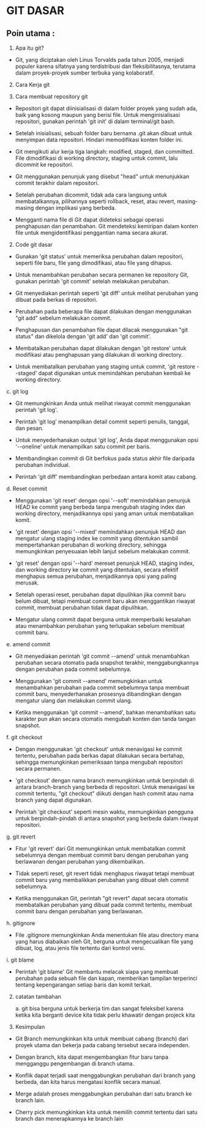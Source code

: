 # GIT DASAR 

##  Poin utama :
   
1. Apa itu git?

  - Git, yang diciptakan oleh Linus Torvalds pada tahun 2005, menjadi populer karena
  sifatnya yang terdistribusi dan fleksibilitasnya, terutama dalam proyek-proyek sumber
  terbuka yang kolaboratif.

2. Cara Kerja git

1. Cara membuat repository git
 
- Repositori git dapat diinisialisasi di dalam folder proyek yang sudah ada, baik yang kosong maupun yang berisi file. Untuk menginisialisasi repositori, gunakan perintah 'git init' di dalam terminal/git bash.
  
- Setelah inisialisasi, sebuah folder baru bernama .git akan dibuat untuk menyimpan data repositori. Hindari memodifikasi konten folder ini.
  
- Git mengikuti alur kerja tiga langkah: modified, staged, dan committed. File dimodifikasi di working directory, staging untuk commit, lalu dicommit ke repositori.
  
- Git menggunakan penunjuk yang disebut "head" untuk menunjukkan commit terakhir dalam repositori.
  
- Setelah perubahan dicommit, tidak ada cara langsung untuk membatalkannya, pilihannya seperti rollback, reset, atau revert, masing-masing dengan implikasi yang berbeda.
  
- Mengganti nama file di Git dapat dideteksi sebagai operasi penghapusan dan penambahan. Git mendeteksi kemiripan dalam konten file untuk mengidentifikasi penggantian nama secara akurat.

2. Code git dasar
 
- Gunakan 'git status' untuk memeriksa perubahan dalam repositori, seperti file baru, file yang dimodifikasi, atau file yang dihapus.
  
- Untuk menambahkan perubahan secara permanen ke repository Git, gunakan perintah 'git commit' setelah melakukan perubahan.
  
- Git menyediakan perintah seperti 'git diff' untuk melihat perubahan yang dibuat pada berkas di repositori.
  
- Perubahan pada beberapa file dapat dilakukan dengan menggunakan "git add" sebelum melakukan commit.
  
- Penghapusan dan penambahan file dapat dilacak menggunakan "git status" dan dikelola dengan 'git add' dan 'git commit'.
  
- Membatalkan perubahan dapat dilakukan dengan 'git restore' untuk modifikasi atau penghapusan yang dilakukan di working directory.
  
- Untuk membatalkan perubahan yang staging untuk commit, 'git restore --staged' dapat digunakan untuk memindahkan perubahan kembali ke working directory.

c. git log 

- Git memungkinkan Anda untuk melihat riwayat commit menggunakan perintah 'git log'.
  
- Perintah 'git log' menampilkan detail commit seperti penulis, tanggal, dan pesan.
  
- Untuk menyederhanakan output 'git log', Anda dapat menggunakan opsi '--oneline' untuk menampilkan satu commit per baris.
  
- Membandingkan commit di Git berfokus pada status akhir file daripada perubahan individual.
  
- Perintah 'git diff' membandingkan perbedaan antara komit atau cabang.

d. Reset commit

- Menggunakan 'git reset' dengan opsi '--soft' memindahkan penunjuk HEAD ke commit yang berbeda tanpa mengubah staging index dan working directory, menjadikannya opsi yang aman untuk membatalkan komit.
 
- 'git reset' dengan opsi '--mixed' memindahkan penunjuk HEAD dan mengatur ulang staging index ke commit yang ditentukan sambil mempertahankan perubahan di working directory, sehingga memungkinkan penyesuaian lebih lanjut sebelum melakukan commit.
 
- 'git reset' dengan opsi '--hard' mereset penunjuk HEAD, staging index, dan working directory ke commit yang ditentukan, secara efektif menghapus semua perubahan, menjadikannya opsi yang paling merusak.
 
- Setelah operasi reset, perubahan dapat dipulihkan jika commit baru belum dibuat, tetapi membuat commit baru akan menggantikan riwayat commit, membuat perubahan tidak dapat dipulihkan.
 
- Mengatur ulang commit dapat berguna untuk memperbaiki kesalahan atau menambahkan perubahan yang terlupakan sebelum membuat commit baru.

e. amend commit

- Git menyediakan perintah 'git commit --amend' untuk menambahkan perubahan secara otomatis pada snapshot terakhir, menggabungkannya dengan perubahan pada commit sebelumnya.
 
- Menggunakan 'git commit --amend' memungkinkan untuk menambahkan perubahan pada commit sebelumnya tanpa membuat commit baru, menyederhanakan prosesnya dibandingkan dengan mengatur ulang dan melakukan commit ulang.
 
- Ketika menggunakan 'git commit --amend', bahkan menambahkan satu karakter pun akan secara otomatis mengubah konten dan tanda tangan snapshot.

f. git checkout

- Dengan menggunakan 'git checkout' untuk menavigasi ke commit tertentu, perubahan pada berkas dapat dilakukan secara bertahap, sehingga memungkinkan pemeriksaan tanpa mengubah repositori secara permanen.
 
- 'git checkout' dengan nama branch memungkinkan untuk berpindah di antara branch-branch yang berbeda di repositori. Untuk menavigasi ke commit tertentu, "git checkout" diikuti dengan hash commit atau nama branch yang dapat digunakan.
 
- Perintah 'git checkout' seperti mesin waktu, memungkinkan pengguna untuk berpindah-pindah di antara snapshot yang berbeda dalam riwayat repositori.

g. git revert

- Fitur 'git revert' dari Git memungkinkan untuk membatalkan commit sebelumnya dengan membuat commit baru dengan perubahan yang berlawanan dengan perubahan yang dikembalikan.
 
- Tidak seperti reset, git revert tidak menghapus riwayat tetapi membuat commit baru yang membalikkan perubahan yang dibuat oleh commit sebelumnya.
 
- Ketika menggunakan Git, perintah "git revert" dapat secara otomatis membatalkan perubahan yang dibuat pada commit tertentu, membuat commit baru dengan perubahan yang berlawanan.

h. gitignore

- File .gitignore memungkinkan Anda menentukan file atau directory mana yang harus diabaikan oleh Git, berguna untuk mengecualikan file yang dibuat, log, atau jenis file tertentu dari kontrol versi.

i. git blame

- Perintah 'git blame' Git membantu melacak siapa yang membuat perubahan pada sebuah file dan kapan, memberikan tampilan terperinci tentang kepengarangan setiap baris dan komit terkait.


2. catatan tambahan
   
   a. git bisa berguna untuk berkerja tim dan sangat feleksibel karena ketika kita berganti device kita tidak perlu khawatir dengan projeck kita

3. Kesimpulan
- Git Branch memungkinkan kita untuk membuat cabang (branch) dari proyek utama dan bekerja pada cabang tersebut secara independen.

- Dengan branch, kita dapat mengembangkan fitur baru tanpa mengganggu pengembangan di branch utama.
  
- Konflik dapat terjadi saat menggabungkan perubahan dari branch yang berbeda, dan kita harus mengatasi konflik secara manual.

- Merge adalah proses menggabungkan perubahan dari satu branch ke branch lain.

- Cherry pick memungkinkan kita untuk memilih commit tertentu dari satu branch dan menerapkannya ke branch lain